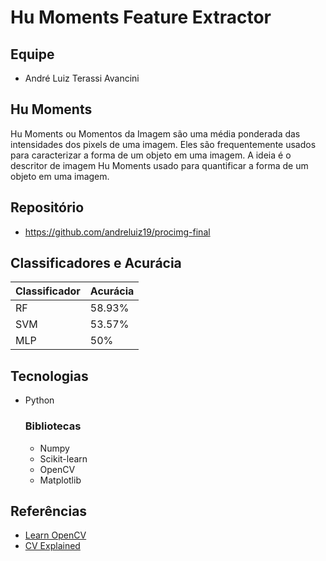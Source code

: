 
# Hu Moments Feature Extractor

## Equipe

- André Luiz Terassi Avancini

## Hu Moments

Hu Moments ou Momentos da Imagem são uma média ponderada das intensidades dos pixels de uma imagem. Eles são frequentemente usados ​​para caracterizar a  forma  de um objeto em uma imagem. A ideia é o descritor de imagem Hu Moments usado para quantificar a forma de um objeto em uma imagem.

## Repositório

-  https://github.com/andreluiz19/procimg-final

## Classificadores e Acurácia

| Classificador   | Acurácia       |
| :---------- | :--------- |
| RF | 58.93% |
| SVM | 53.57% |
| MLP | 50% |

## Tecnologias

- Python

    ### Bibliotecas
    - Numpy
    - Scikit-learn
    - OpenCV
    - Matplotlib
## Referências

 - [Learn OpenCV](https://learnopencv.com/shape-matching-using-hu-moments-c-python/)
 - [CV Explained](https://cvexplained.wordpress.com/2020/07/21/10-4-hu-moments/)
